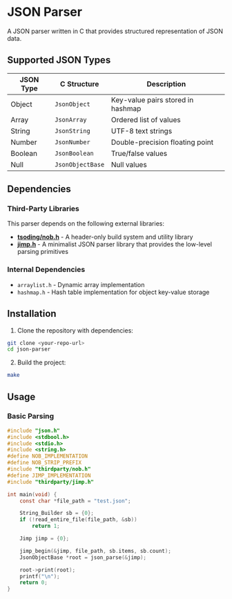 # JSON Parser

A JSON parser written in C that provides structured representation of JSON data.

## Supported JSON Types

| JSON Type | C Structure | Description |
|-----------|-------------|-------------|
| Object    | `JsonObject` | Key-value pairs stored in hashmap |
| Array     | `JsonArray` | Ordered list of values |
| String    | `JsonString` | UTF-8 text strings |
| Number    | `JsonNumber` | Double-precision floating point |
| Boolean   | `JsonBoolean` | True/false values |
| Null      | `JsonObjectBase` | Null values |

## Dependencies

### Third-Party Libraries

This parser depends on the following external libraries:

- **[tsoding/nob.h](https://github.com/tsoding/nob.h)** - A header-only build system and utility library
- **[jimp.h](https://github.com/tsoding/jim)** - A minimalist JSON parser library that provides the low-level parsing primitives

### Internal Dependencies

- `arraylist.h` - Dynamic array implementation
- `hashmap.h` - Hash table implementation for object key-value storage

## Installation

1. Clone the repository with dependencies:
```bash
git clone <your-repo-url>
cd json-parser
```

2. Build the project:
```bash
make
```

## Usage

### Basic Parsing

```c
#include "json.h"
#include <stdbool.h>
#include <stdio.h>
#include <string.h>
#define NOB_IMPLEMENTATION
#define NOB_STRIP_PREFIX
#include "thirdparty/nob.h"
#define JIMP_IMPLEMENTATION
#include "thirdparty/jimp.h"

int main(void) {
    const char *file_path = "test.json";

    String_Builder sb = {0};
    if (!read_entire_file(file_path, &sb))
        return 1;

    Jimp jimp = {0};

    jimp_begin(&jimp, file_path, sb.items, sb.count);
    JsonObjectBase *root = json_parse(&jimp);

    root->print(root);
    printf("\n");
    return 0;
}
```
